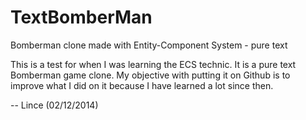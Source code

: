 TextBomberMan
=============

Bomberman clone made with Entity-Component System - pure text

This is a test for when I was learning the ECS technic. 
It is a pure text Bomberman game clone. 
My objective with putting it on Github is to improve what I did on it because I have learned a lot since then.

-- Lince (02/12/2014)
